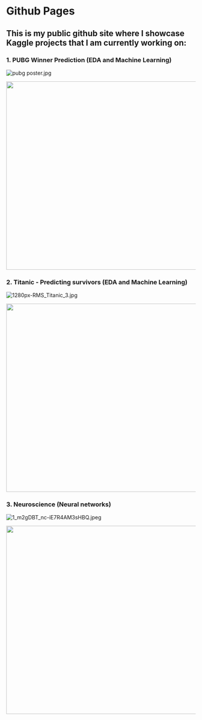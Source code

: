 # Github Pages

## This is my public github site where I showcase Kaggle projects that I am currently working on:
### 1. PUBG Winner Prediction (EDA and Machine Learning)

![pubg poster.jpg](https://www.windowscentral.com/sites/wpcentral.com/files/styles/xlarge/public/field/image/2018/01/pubg%20poster.jpg?itok=fCydk_kg)

<img src="https://www.windowscentral.com/sites/wpcentral.com/files/styles/xlarge/public/field/image/2018/01/pubg%20poster.jpg" width="1000" height="500">

### 2. Titanic - Predicting survivors (EDA and Machine Learning)
![1280px-RMS_Titanic_3.jpg](https://upload.wikimedia.org/wikipedia/commons/thumb/f/fd/RMS_Titanic_3.jpg/1280px-RMS_Titanic_3.jpg)

<img src="https://upload.wikimedia.org/wikipedia/commons/thumb/f/fd/RMS_Titanic_3.jpg/1280px-RMS_Titanic_3.jpg" width="1000" height="500">

### 3. Neuroscience (Neural networks)
![1_m2gDBT_nc-iE7R4AM3sHBQ.jpeg](https://cdn-images-1.medium.com/max/2000/1*m2gDBT_nc-iE7R4AM3sHBQ.jpeg)

<img src="https://cdn-images-1.medium.com/max/2000/1*m2gDBT_nc-iE7R4AM3sHBQ.jpeg" width="1000" height="500">
